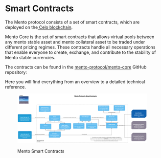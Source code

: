 # Smart Contracts

The Mento protocol consists of a set of smart contracts, which are deployed on the[ Celo blockchain](https://celo.org/).

Mento Core is the set of smart contracts that allows virtual pools between any mento stable asset and mento collateral asset to be traded under different pricing regimes. These contracts handle all necessary operations that enable everyone to create, exchange, and contribute to the stability of Mento stable currencies.

The contracts can be found in the [mento-protocol/mento-core](https://github.com/mento-protocol/mento-core) GitHub repository:

Here you will find everything from an overview to a detailed technical reference.&#x20;

<figure><img src="../../.gitbook/assets/image (11).png" alt=""><figcaption><p>Mento Smart Contracts</p></figcaption></figure>


